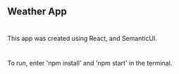 ## Weather App
#
This app was created using React, and SemanticUI.

#
To run, enter 'npm install' and 'npm start' in the terminal.
